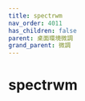 ```yaml
---
title: spectrwm
nav_order: 4011
has_children: false
parent: 桌面環境微調
grand_parent: 微調
---
```



# spectrwm
